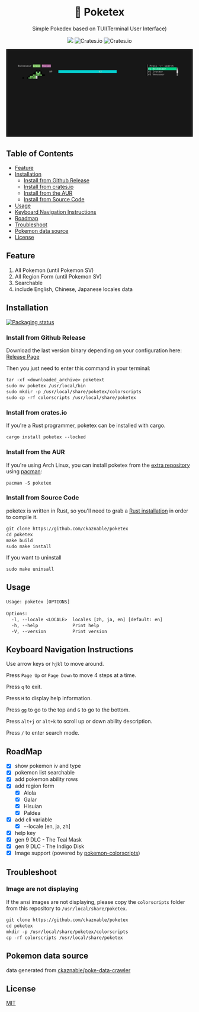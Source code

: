 <h1 align="center">
  📖 Poketex
</h1>

<p align="center">
  Simple Pokedex based on TUI(Terminal User Interface)
</p>

<p align="center">
  <img src="https://img.shields.io/github/actions/workflow/status/ckaznable/poketex/CI.yml?style=flat-square" />
  <img alt="Crates.io" src="https://img.shields.io/crates/v/poketex?style=flat-square">
  <img alt="Crates.io" src="https://img.shields.io/crates/l/poketex?style=flat-square">
</p>

![demo](doc/demo.gif)

## Table of Contents

- [Feature](#feature)
- [Installation](#installation)
  - [Install from Github Release](#install-from-github-release)
  - [Install from crates.io](#install-from-cratesio)
  - [Install from the AUR](#install-from-the-aur)
  - [Install from Source Code](#install-from_source-code)
- [Usage](#usage)
- [Keyboard Navigation Instructions](#keyboard-navigation-instructions)
- [Roadmap](#roadmap)
- [Troubleshoot](#troubleshoot)
- [Pokemon data source](#pokemon-data-source)
- [License](#license)

## Feature

1. All Pokemon (until Pokemon SV)
2. All Region Form (until Pokemon SV)
3. Searchable
4. include English, Chinese, Japanese locales data

## Installation

[![Packaging status](https://repology.org/badge/vertical-allrepos/poketex.svg)](https://repology.org/project/poketex/versions)

### Install from Github Release

Download the last version binary depending on your configuration here: [Release Page](https://github.com/ckaznable/poketex/releases/latest)

Then you just need to enter this command in your terminal:

```shell
tar -xf <downloaded_archive> poketext
sudo mv poketex /usr/local/bin
sudo mkdir -p /usr/local/share/poketex/colorscripts
sudo cp -rf colorscripts /usr/local/share/poketex
```

### Install from crates.io

If you're a Rust programmer, poketex can be installed with cargo.

```shell
cargo install poketex --locked
```

### Install from the AUR

If you're using Arch Linux, you can install poketex from the [extra repository](https://archlinux.org/packages/extra/x86_64/poketex/) using [pacman](https://wiki.archlinux.org/title/Pacman):

```shell
pacman -S poketex
```

### Install from Source Code

poketex is written in Rust, so you'll need to grab a [Rust installation](https://www.rust-lang.org/) in order to compile it.

```shell
git clone https://github.com/ckaznable/poketex
cd poketex
make build
sudo make install
```

If you want to uninstall

```shell
sudo make uninsall
```

## Usage

```shell
Usage: poketex [OPTIONS]

Options:
  -l, --locale <LOCALE>  locales [zh, ja, en] [default: en]
  -h, --help             Print help
  -V, --version          Print version
```

## Keyboard Navigation Instructions

Use arrow keys or `hjkl` to move around.

Press `Page Up` or `Page Down` to move 4 steps at a time.

Press `q` to exit.

Press `H` to display help information.

Press `gg` to go to the top and `G` to go to the bottom.

Press `alt+j` or `alt+k` to scroll up or down ability description.

Press `/` to enter search mode.

## RoadMap

- [x] show pokemon iv and type
- [x] pokemon list searchable
- [x] add pokemon ability rows
- [x] add region form
  - [x] Alola
  - [x] Galar
  - [x] Hisuian
  - [x] Paldea
- [x] add cli variable
  - [x] --locale [en, ja, zh]
- [x] help key
- [x] gen 9 DLC - The Teal Mask
- [x] gen 9 DLC - The Indigo Disk
- [x] Image support (powered by [pokemon-colorscripts](https://gitlab.com/phoneybadger/pokemon-colorscripts))

## Troubleshoot

### Image are not displaying

If the ansi images are not displaying, please copy the `colorscripts` folder from this repository to `/usr/local/share/poketex`.

```shell
git clone https://github.com/ckaznable/poketex
cd poketex
mkdir -p /usr/local/share/poketex/colorscripts
cp -rf colorscripts /usr/local/share/poketex
```

## Pokemon data source

data generated from [ckaznable/poke-data-crawler](https://github.com/ckaznable/poke-data-cralwer)

## License

[MIT](./LICENSE)
